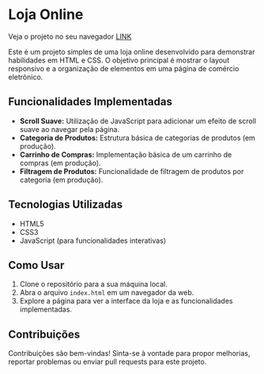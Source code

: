 # Loja Online
Veja o projeto no seu navegador [LINK]([url](https://f4bi0zin.github.io/LojaOnline/))

Este é um projeto simples de uma loja online desenvolvido para demonstrar habilidades em HTML e CSS. O objetivo principal é mostrar o layout responsivo e a organização de elementos em uma página de comércio eletrônico.

## Funcionalidades Implementadas

- **Scroll Suave:** Utilização de JavaScript para adicionar um efeito de scroll suave ao navegar pela página.
- **Categoria de Produtos:** Estrutura básica de categorias de produtos (em produção).
- **Carrinho de Compras:** Implementação básica de um carrinho de compras (em produção).
- **Filtragem de Produtos:** Funcionalidade de filtragem de produtos por categoria (em produção).

## Tecnologias Utilizadas

- HTML5
- CSS3
- JavaScript (para funcionalidades interativas)

## Como Usar

1. Clone o repositório para a sua máquina local.
2. Abra o arquivo `index.html` em um navegador da web.
3. Explore a página para ver a interface da loja e as funcionalidades implementadas.

## Contribuições

Contribuições são bem-vindas! Sinta-se à vontade para propor melhorias, reportar problemas ou enviar pull requests para este projeto.

